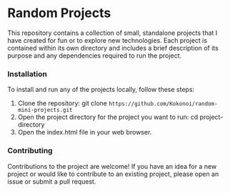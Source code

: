 <h1>Random Projects</h1>
This repository contains a collection of small, standalone projects that I have created for fun or to explore new technologies. Each project is contained within its own directory and includes a brief description of its purpose and any dependencies required to run the project.

<h3>Installation</h3>
<p>To install and run any of the projects locally, follow these steps:</p>
<ol>
<li>Clone the repository: git clone <code>https://github.com/Kokonoi/random-mini-projects.git</code></li>
<li>Open the project directory for the project you want to run: cd project-directory</li>
<li>Open the index.html file in your web browser.</li>
</ol>
<h3>Contributing</h3>
Contributions to the project are welcome! If you have an idea for a new project or would like to contribute to an existing project, please open an issue or submit a pull request.
